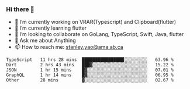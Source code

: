 ### Hi there 👋

- 🔭 I’m currently working on VRAR(Typescript) and Clipboard(flutter) 
- 🌱 I’m currently learning flutter
- 👯 I’m looking to collaborate on GoLang, TypeScript, Swift, Java, flutter
- 💬 Ask me about Anything
- 📫 How to reach me: stanley.yao@ama.ab.ca


<!--START_SECTION:waka-->
```text
TypeScript   11 hrs 28 mins  ████████████████░░░░░░░░░   63.96 % 
Dart         2 hrs 43 mins   ███▓░░░░░░░░░░░░░░░░░░░░░   15.22 % 
JSON         1 hr 15 mins    █▓░░░░░░░░░░░░░░░░░░░░░░░   07.01 % 
GraphQL      1 hr 14 mins    █▓░░░░░░░░░░░░░░░░░░░░░░░   06.95 % 
Other        28 mins         ▓░░░░░░░░░░░░░░░░░░░░░░░░   02.67 % 
```
<!--END_SECTION:waka-->
